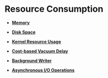# Resource Consumption<a name="EN-US_TOPIC_0251900926"></a>

-   **[Memory](memory.md)**  

-   **[Disk Space](disk-space.md)**  

-   **[Kernel Resource Usage](kernel-resource-usage.md)**  

-   **[Cost-based Vacuum Delay](cost-based-vacuum-delay.md)**  

-   **[Background Writer](background-writer.md)**  

-   **[Asynchronous I/O Operations](asynchronous-i-o-operations.md)**  


